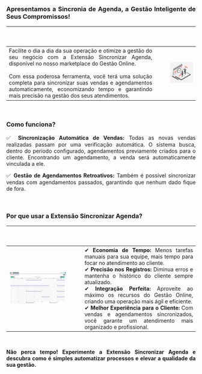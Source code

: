 <div style="text-align: justify">

### Apresentamos a Sincronia de Agenda, a Gestão Inteligente de Seus Compromissos!

| |<p style="color: white;"> ___ </p> | |
|-|-|-|
|Facilite o dia a dia da sua operação e otimize a gestão do seu negócio com a Extensão Sincronizar Agenda, disponível no nosso marketplace do Gestão Online.<br><br> Com essa poderosa ferramenta, você terá uma solução completa para sincronizar suas vendas e agendamentos automaticamente, economizando tempo e garantindo mais precisão na gestão dos seus atendimentos. | |![](https://github.com/Gestao-Online/public-docs/blob/f4bcd564b0f2416f5fc36fb3afd82a1142df35a6/erp-v2/marketplace/extensions/br.com.gestao-online.agenda-sync/assets/extensao_agenda_sync_02.png?raw=true) |

<br>

### Como funciona?

✅ **Sincronização Automática de Vendas:** Todas as novas vendas realizadas passam por uma verificação automática. O sistema busca, dentro do período configurado, agendamentos previamente criados para o cliente. Encontrando um agendamento, a venda será automaticamente vinculada a ele.

✅ **Gestão de Agendamentos Retroativos:** Também é possível sincronizar vendas com agendamentos passados, garantindo que nenhum dado fique de fora.

<br>

### Por que usar a Extensão Sincronizar Agenda?

| |<p style="color: white;"> ___ </p> | |
|-|-|-|
|![](https://github.com/Gestao-Online/public-docs/blob/10419ac567616e0e8fb923f949077959bbf9aafd/erp-v2/marketplace/extensions/br.com.gestao-online.agenda-sync/assets/extensao_agenda_sync_01.gif?raw=true) | |✔ **Economia de Tempo:** Menos tarefas manuais para sua equipe, mais tempo para focar no atendimento ao cliente.<br>✔ **Precisão nos Registros:** Diminua erros e mantenha o histórico do cliente sempre atualizado.<br>✔ **Integração Perfeita:** Aproveite ao máximo os recursos do Gestão Online, criando uma operação mais ágil e eficiente.<br>✔ **Melhor Experiência para o Cliente:** Com vendas e agendamentos sincronizados, você garante um atendimento mais organizado e profissional. |

<br>

**Não perca tempo! Experimente a Extensão Sincronizar Agenda e descubra como é simples automatizar processos e elevar a qualidade da sua gestão.**

</div>